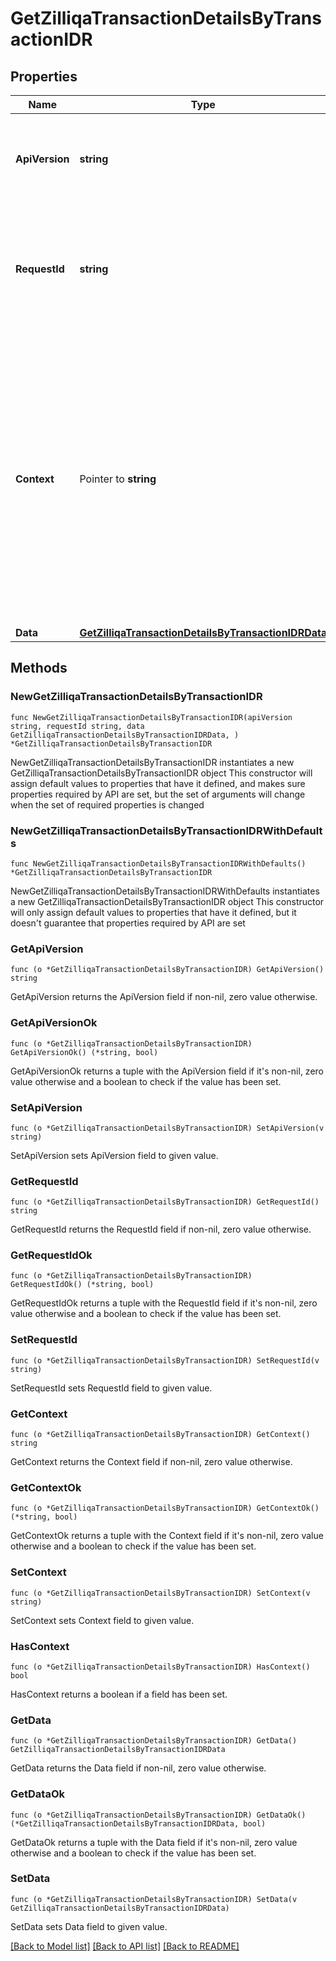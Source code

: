 # GetZilliqaTransactionDetailsByTransactionIDR

## Properties

Name | Type | Description | Notes
------------ | ------------- | ------------- | -------------
**ApiVersion** | **string** | Specifies the version of the API that incorporates this endpoint. | 
**RequestId** | **string** | Defines the ID of the request. The &#x60;requestId&#x60; is generated by Crypto APIs and it&#39;s unique for every request. | 
**Context** | Pointer to **string** | In batch situations the user can use the context to correlate responses with requests. This property is present regardless of whether the response was successful or returned as an error. &#x60;context&#x60; is specified by the user. | [optional] 
**Data** | [**GetZilliqaTransactionDetailsByTransactionIDRData**](GetZilliqaTransactionDetailsByTransactionIDRData.md) |  | 

## Methods

### NewGetZilliqaTransactionDetailsByTransactionIDR

`func NewGetZilliqaTransactionDetailsByTransactionIDR(apiVersion string, requestId string, data GetZilliqaTransactionDetailsByTransactionIDRData, ) *GetZilliqaTransactionDetailsByTransactionIDR`

NewGetZilliqaTransactionDetailsByTransactionIDR instantiates a new GetZilliqaTransactionDetailsByTransactionIDR object
This constructor will assign default values to properties that have it defined,
and makes sure properties required by API are set, but the set of arguments
will change when the set of required properties is changed

### NewGetZilliqaTransactionDetailsByTransactionIDRWithDefaults

`func NewGetZilliqaTransactionDetailsByTransactionIDRWithDefaults() *GetZilliqaTransactionDetailsByTransactionIDR`

NewGetZilliqaTransactionDetailsByTransactionIDRWithDefaults instantiates a new GetZilliqaTransactionDetailsByTransactionIDR object
This constructor will only assign default values to properties that have it defined,
but it doesn't guarantee that properties required by API are set

### GetApiVersion

`func (o *GetZilliqaTransactionDetailsByTransactionIDR) GetApiVersion() string`

GetApiVersion returns the ApiVersion field if non-nil, zero value otherwise.

### GetApiVersionOk

`func (o *GetZilliqaTransactionDetailsByTransactionIDR) GetApiVersionOk() (*string, bool)`

GetApiVersionOk returns a tuple with the ApiVersion field if it's non-nil, zero value otherwise
and a boolean to check if the value has been set.

### SetApiVersion

`func (o *GetZilliqaTransactionDetailsByTransactionIDR) SetApiVersion(v string)`

SetApiVersion sets ApiVersion field to given value.


### GetRequestId

`func (o *GetZilliqaTransactionDetailsByTransactionIDR) GetRequestId() string`

GetRequestId returns the RequestId field if non-nil, zero value otherwise.

### GetRequestIdOk

`func (o *GetZilliqaTransactionDetailsByTransactionIDR) GetRequestIdOk() (*string, bool)`

GetRequestIdOk returns a tuple with the RequestId field if it's non-nil, zero value otherwise
and a boolean to check if the value has been set.

### SetRequestId

`func (o *GetZilliqaTransactionDetailsByTransactionIDR) SetRequestId(v string)`

SetRequestId sets RequestId field to given value.


### GetContext

`func (o *GetZilliqaTransactionDetailsByTransactionIDR) GetContext() string`

GetContext returns the Context field if non-nil, zero value otherwise.

### GetContextOk

`func (o *GetZilliqaTransactionDetailsByTransactionIDR) GetContextOk() (*string, bool)`

GetContextOk returns a tuple with the Context field if it's non-nil, zero value otherwise
and a boolean to check if the value has been set.

### SetContext

`func (o *GetZilliqaTransactionDetailsByTransactionIDR) SetContext(v string)`

SetContext sets Context field to given value.

### HasContext

`func (o *GetZilliqaTransactionDetailsByTransactionIDR) HasContext() bool`

HasContext returns a boolean if a field has been set.

### GetData

`func (o *GetZilliqaTransactionDetailsByTransactionIDR) GetData() GetZilliqaTransactionDetailsByTransactionIDRData`

GetData returns the Data field if non-nil, zero value otherwise.

### GetDataOk

`func (o *GetZilliqaTransactionDetailsByTransactionIDR) GetDataOk() (*GetZilliqaTransactionDetailsByTransactionIDRData, bool)`

GetDataOk returns a tuple with the Data field if it's non-nil, zero value otherwise
and a boolean to check if the value has been set.

### SetData

`func (o *GetZilliqaTransactionDetailsByTransactionIDR) SetData(v GetZilliqaTransactionDetailsByTransactionIDRData)`

SetData sets Data field to given value.



[[Back to Model list]](../README.md#documentation-for-models) [[Back to API list]](../README.md#documentation-for-api-endpoints) [[Back to README]](../README.md)


